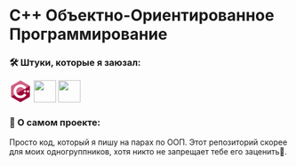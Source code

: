 # C++ Объектно-Ориентированное Программирование 


<h3 align="left">🛠 Штуки, которые я заюзал:</h3>
<a href="https://www.w3schools.com/cpp/" target="_blank"> 
  <img src="https://raw.githubusercontent.com/devicons/devicon/master/icons/cplusplus/cplusplus-original.svg" alt="cplusplus" width="40" height="40"/></a>

<a href="https://www.w3schools.com/cpp/" target="_blank"> 
  <img src="https://img.icons8.com/color/48/000000/c-plus-plus-logo.png" width="40" height="40"/></a>
 
<a href="https://www.w3schools.com/cpp/" target="_blank"> 
  <img src="https://img.icons8.com/ios-filled/50/4a90e2/c-plus-plus-logo.png" width="40" height="40"/></a>
 


<h3 align="left">📄 О самом проекте:</h3>
Просто код, который я пишу на парах по ООП. Этот репозиторий скорее для моих одногруппников, хотя никто не запрещает тебе его заценить💎.

